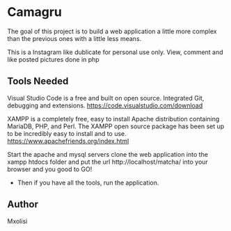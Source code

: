 # Camagru
The goal of this project is to build a web application a little more complex than the previous ones with a little less means.

This is a Instagram like dublicate for personal use only. View, comment and like posted pictures done in php

## Tools Needed

Visual Studio Code is a free and built on open source. Integrated Git, debugging and extensions. https://code.visualstudio.com/download

XAMPP is a completely free, easy to install Apache distribution containing MariaDB, PHP, and Perl. The XAMPP open source package has been set up to be incredibly easy to install and to use. https://www.apachefriends.org/index.html

Start the apache and mysql servers clone the web application into the xampp htdocs folder and put the url http://localhost/matcha/ into your browser and you good to GO!

* Then if you have all the tools, run the application.

## Author 

Mxolisi
